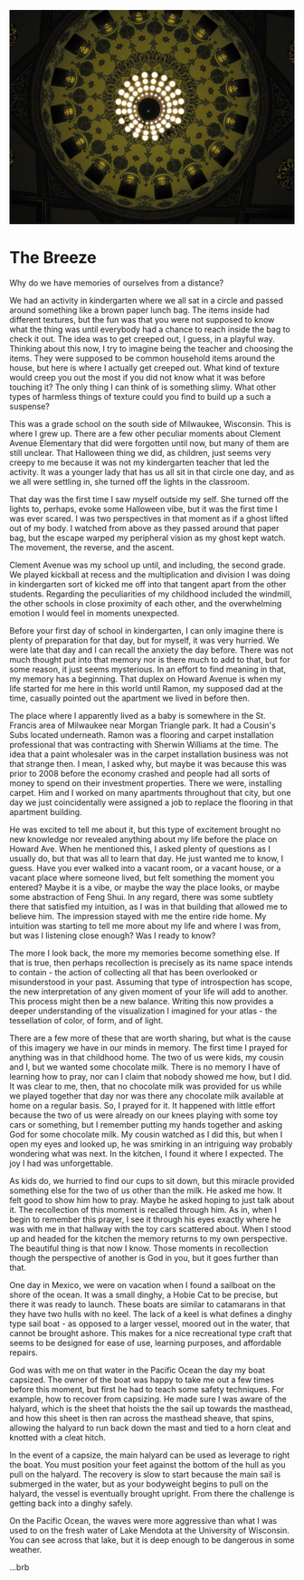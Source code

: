 ![Shriner](assets/IMG_0463.JPG)

# The Breeze

Why do we have memories of ourselves from a distance?

We had an activity in kindergarten where we all sat in a circle and passed around something like a brown paper lunch bag. The items inside had different textures, but the fun was that you were not supposed to know what the thing was until everybody had a chance to reach inside the bag to check it out. The idea was to get creeped out, I guess, in a playful way. Thinking about this now, I try to imagine being the teacher and choosing the items. They were supposed to be common household items around the house, but here is where I actually get creeped out. What kind of texture would creep you out the most if you did not know what it was before touching it? The only thing I can think of is something slimy. What other types of harmless things of texture could you find to build up a such a suspense?

This was a grade school on the south side of Milwaukee, Wisconsin. This is where I grew up. There are a few other peculiar moments about Clement Avenue Elementary that did were forgotten until now, but many of them are still unclear. That Halloween thing we did, as children, just seems very creepy to me because it was not my kindergarten teacher that led the activity. It was a younger lady that has us all sit in that circle one day, and as we all were settling in, she turned off the lights in the classroom.

That day was the first time I saw myself outside my self. She turned off the lights to, perhaps, evoke some Halloween vibe, but it was the first time I was ever scared. I was two perspectives in that moment as if a ghost lifted out of my body. I watched from above as they passed around that paper bag, but the escape warped my peripheral vision as my ghost kept watch. The movement, the reverse, and the ascent.

Clement Avenue was my school up until, and including, the second grade. We played kickball at recess and the multiplication and division I was doing in kindergarten sort of kicked me off into that tangent apart from the other students. Regarding the peculiarities of my childhood included the windmill, the other schools in close proximity of each other, and the overwhelming emotion I would feel in moments unexpected.

Before your first day of school in kindergarten, I can only imagine there is plenty of preparation for that day, but for myself, it was very hurried. We were late that day and I can recall the anxiety the day before. There was not much thought put into that memory nor is there much to add to that, but for some reason, it just seems mysterious. In an effort to find meaning in that, my memory has a beginning. That duplex on Howard Avenue is when my life started for me here in this world until Ramon, my supposed dad at the time, casually pointed out the apartment we lived in before then.

The place where I apparently lived as a baby is somewhere in the St. Francis area of Milwaukee near Morgan Triangle park. It had a Cousin's Subs located underneath. Ramon was a flooring and carpet installation professional that was contracting with Sherwin Williams at the time. The idea that a paint wholesaler was in the carpet installation business was not that strange then. I mean, I asked why, but maybe it was because this was prior to 2008 before the economy crashed and people had all sorts of money to spend on their investment properties. There we were, installing carpet. Him and I worked on many apartments throughout that city, but one day we just coincidentally were assigned a job to replace the flooring in that apartment building.

He was excited to tell me about it, but this type of excitement brought no new knowledge nor revealed anything about my life before the place on Howard Ave. When he mentioned this, I asked plenty of questions as I usually do, but that was all to learn that day. He just wanted me to know, I guess. Have you ever walked into a vacant room, or a vacant house, or a vacant place where someone lived, but felt something the moment you entered? Maybe it is a vibe, or maybe the way the place looks, or maybe some abstraction of Feng Shui. In any regard, there was some subtlety there that satisfied my intuition, as I was in that building that allowed me to believe him. The impression stayed with me the entire ride home. My intuition was starting to tell me more about my life and where I was from, but was I listening close enough? Was I ready to know?

The more I look back, the more my memories become something else. If that is true, then perhaps recollection is precisely as its name space intends to contain - the action of collecting all that has been overlooked or misunderstood in your past. Assuming that type of introspection has scope, the new interpretation of any given moment of your life will add to another. This process might then be a new balance. Writing this now provides a deeper understanding of the visualization I imagined for your atlas - the tessellation of color, of form, and of light.

There are a few more of these that are worth sharing, but what is the cause of this imagery we have in our minds in memory. The first time I prayed for anything was in that childhood home. The two of us were kids, my cousin and I, but we wanted some chocolate milk. There is no memory I have of learning how to pray, nor can I claim that nobody showed me how, but I did. It was clear to me, then, that no chocolate milk was provided for us while we played together that day nor was there any chocolate milk available at home on a regular basis. So, I prayed for it. It happened with little effort because the two of us were already on our knees playing with some toy cars or something, but I remember putting my hands together and asking God for some chocolate milk. My cousin watched as I did this, but when I open my eyes and looked up, he was smirking in an intriguing way probably wondering what was next. In the kitchen, I found it where I expected. The joy I had was unforgettable.

As kids do, we hurried to find our cups to sit down, but this miracle provided something else for the two of us other than the milk. He asked me how. It felt good to show him how to pray. Maybe he asked hoping to just talk about it. The recollection of this moment is recalled through him. As in, when I begin to remember this prayer, I see it through his eyes exactly where he was with me in that hallway with the toy cars scattered about. When I stood up and headed for the kitchen the memory returns to my own perspective. The beautiful thing is that now I know. Those moments in recollection though the perspective of another is God in you, but it goes further than that.

One day in Mexico, we were on vacation when I found a sailboat on the shore of the ocean. It was a small dinghy, a Hobie Cat to be precise, but there it was ready to launch. These boats are similar to catamarans in that they have two hulls with no keel. The lack of a keel is what defines a dinghy type sail boat - as opposed to a larger vessel, moored out in the water, that cannot be brought ashore. This makes for a nice recreational type craft that seems to be designed for ease of use, learning purposes, and affordable repairs.

God was with me on that water in the Pacific Ocean the day my boat capsized. The owner of the boat was happy to take me out a few times before this moment, but first he had to teach some safety techniques. For example, how to recover from capsizing. He made sure I was aware of the halyard, which is the sheet that hoists the the sail up towards the masthead, and how this sheet is then ran across the masthead sheave, that spins, allowing the halyard to run back down the mast and tied to a horn cleat and knotted with a cleat hitch.

In the event of a capsize, the main halyard can be used as leverage to right the boat. You must position your feet against the bottom of the hull as you pull on the halyard. The recovery is slow to start because the main sail is submerged in the water, but as your bodyweight begins to pull on the halyard, the vessel is eventually brought upright. From there the challenge is getting back into a dinghy safely.

On the Pacific Ocean, the waves were more aggressive than what I was used to on the fresh water of Lake Mendota at the University of Wisconsin. You can see across that lake, but it is deep enough to be dangerous in some weather.

...brb

